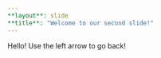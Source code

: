 ```yaml
---
**layout**: slide
**title**: "Welcome to our second slide!"
---
```

Hello!
Use the left arrow to go back!
